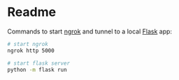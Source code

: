 # Readme

Commands to start [ngrok](https://ngrok.com/) and tunnel to a local [Flask](https://flask.palletsprojects.com) app:

```bash
# start ngrok
ngrok http 5000

# start flask server
python -m flask run
```
